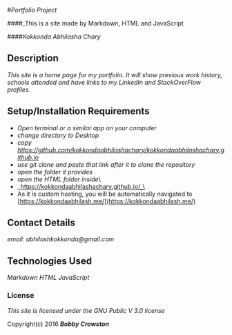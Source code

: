 #_Portfolio Project_

####_This is a site made by Markdown, HTML and JavaScript

####_Kokkonda Abhilasha Chary_

## Description

_This site is a home page for my portfolio. It will show previous work history, schools attended and have links to my LinkedIn and StackOverFlow profiles._

## Setup/Installation Requirements

* _Open terminal or a similar app on your computer_
* _change directory to Desktop_
* _copy https://github.com/kokkondaabhilashachary/kokkondaabhilashachary.github.io_
* _use git clone and paste that link after it to clone the repository_
* _open the folder it provides_
* _open the HTML folder inside_\
* _https://kokkondaabhilashachary.github.io/_\
* As it is custom hosting, you will be automatically navigated to [https://kokkondaabhilash.me/](https://kokkondaabhilash.me/)

## Contact Details

_email: abhilashkokkonda@gmail.com_

## Technologies Used

_Markdown_
_HTML_
_JavaScript_

### License

_This site is licensed under the GNU Public V 3.0 license_

Copyright(c) 2016 **_Bobby Crowston_**
